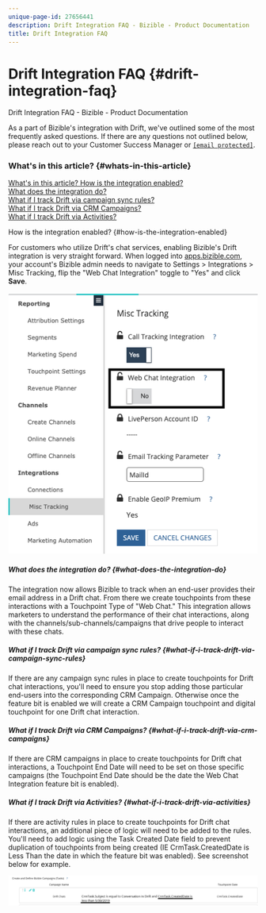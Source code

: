 ```yaml
---
unique-page-id: 27656441
description: Drift Integration FAQ - Bizible - Product Documentation
title: Drift Integration FAQ
---
```


# Drift Integration FAQ {#drift-integration-faq}

Drift Integration FAQ - Bizible - Product Documentation

As a part of Bizible's integration with Drift, we've outlined some of the most frequently asked questions. If there are any questions not outlined below, please reach out to your Customer Success Manager or [`[email protected]`](http://docs.marketo.com/cdn-cgi/l/email-protection#a8dbddd8d8c7dadce8cac1d2c1cac4cd86cbc7c5).

#####

### What's in this article? {#whats-in-this-article}

[What's in this article? How is the integration enabled?](#how-is-the-integration-enabled)  
[What does the integration do?](#what-does-the-integration-do)  
[What if I track Drift via campaign sync rules?](#what-if-i-track-drift-via-campaign-sync-rules)  
[What if I track Drift via CRM Campaigns?](#what-if-i-track-drift-via-crm-campaigns)  
[What if I track Drift via Activities?](#what-if-i-track-drift-via-activities)

How is the integration enabled? {#how-is-the-integration-enabled}

For customers who utilize Drift's chat services, enabling Bizible's Drift integration is very straight forward. When logged into [apps.bizible.com](http://apps.bizible.com), your account's Bizible admin needs to navigate to Settings > Integrations > Misc Tracking, flip the "Web Chat Integration" toggle to "Yes" and click **Save**.

![](assets/drift-integration-toggle.png)

##### What does the integration do? {#what-does-the-integration-do}

The integration now allows Bizible to track when an end-user provides their email address in a Drift chat. From there we create touchpoints from these interactions with a Touchpoint Type of "Web Chat." This integration allows marketers to understand the performance of their chat interactions, along with the channels/sub-channels/campaigns that drive people to interact with these chats.

##### What if I track Drift via campaign sync rules? {#what-if-i-track-drift-via-campaign-sync-rules}

If there are any campaign sync rules in place to create touchpoints for Drift chat interactions, you'll need to ensure you stop adding those particular end-users into the corresponding CRM Campaign. Otherwise once the feature bit is enabled we will create a CRM Campaign touchpoint and digital touchpoint for one Drift chat interaction.

##### What if I track Drift via CRM Campaigns? {#what-if-i-track-drift-via-crm-campaigns}

If there are CRM campaigns in place to create touchpoints for Drift chat interactions, a Touchpoint End Date will need to be set on those specific campaigns (the Touchpoint End Date should be the date the Web Chat Integration feature bit is enabled).

##### What if I track Drift via Activities? {#what-if-i-track-drift-via-activities}

If there are activity rules in place to create touchpoints for Drift chat interactions, an additional piece of logic will need to be added to the rules. You'll need to add logic using the Task Created Date field to prevent duplication of touchpoints from being created (IE CrmTask.CreatedDate is Less Than the date in which the feature bit was enabled). See screenshot below for example.

![](assets/activity-rule-drift.png)

